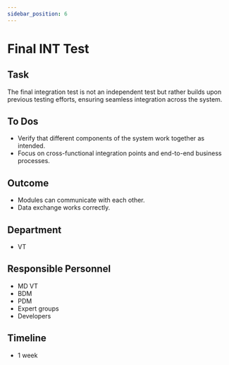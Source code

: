 ```yaml
---
sidebar_position: 6
---
```


# Final INT Test

## Task

The final integration test is not an independent test but rather builds upon previous testing efforts, ensuring seamless integration across the system.

## To Dos

- Verify that different components of the system work together as intended.
- Focus on cross-functional integration points and end-to-end business processes.

## Outcome

- Modules can communicate with each other.
- Data exchange works correctly.

## Department

- VT

## Responsible Personnel

- MD VT
- BDM
- PDM
- Expert groups
- Developers

## Timeline

- 1 week
